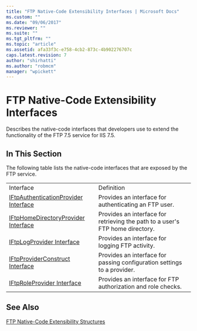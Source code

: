 ```yaml
---
title: "FTP Native-Code Extensibility Interfaces | Microsoft Docs"
ms.custom: ""
ms.date: "09/06/2017"
ms.reviewer: ""
ms.suite: ""
ms.tgt_pltfrm: ""
ms.topic: "article"
ms.assetid: afa33f3c-e758-4cb2-873c-4b902276707c
caps.latest.revision: 7
author: "shirhatti"
ms.author: "robmcm"
manager: "wpickett"
---
```

# FTP Native-Code Extensibility Interfaces
Describes the native-code interfaces that developers use to extend the functionality of the FTP 7.5 service for IIS 7.5.  
  
## In This Section  
 The following table lists the native-code interfaces that are exposed by the FTP service.  
  
|||  
|-|-|  
|Interface|Definition|  
|[IFtpAuthenticationProvider Interface](../../ftp-extenisibility-reference\native-code-api-reference\iftpauthenticationprovider-interface-native.md)|Provides an interface for authenticating an FTP user.|  
|[IFtpHomeDirectoryProvider Interface](../../ftp-extenisibility-reference\native-code-api-reference\iftphomedirectoryprovider-interface-native.md)|Provides an interface for retrieving the path to a user's FTP home directory.|  
|[IFtpLogProvider Interface](../../ftp-extenisibility-reference\native-code-api-reference\iftplogprovider-interface-native.md)|Provides an interface for logging FTP activity.|  
|[IFtpProviderConstruct Interface](../../ftp-extenisibility-reference\native-code-api-reference\iftpproviderconstruct-interface.md)|Provides an interface for passing configuration settings to a provider.|  
|[IFtpRoleProvider Interface](../../ftp-extenisibility-reference\native-code-api-reference\iftproleprovider-interface-native.md)|Provides an interface for FTP authorization and role checks.|  
  
## See Also  
 [FTP Native-Code Extensibility Structures](../../ftp-extenisibility-reference\native-code-api-reference\ftp-native-code-extensibility-structures.md)